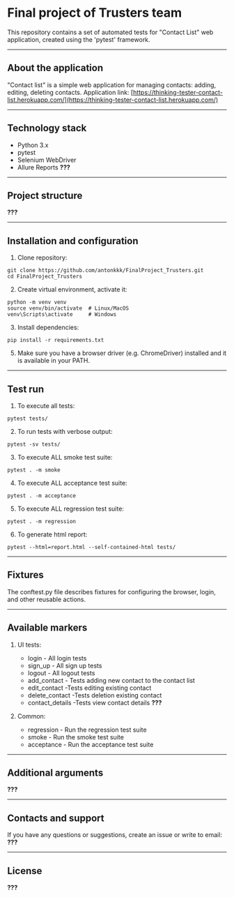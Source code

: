 # Final project of Trusters team
This repository contains a set of automated tests for "Contact List" web application, created using the 'pytest' framework.

---
## About the application
"Contact list" is a simple web application for managing contacts: adding, editing, deleting contacts.
Application link: [https://thinking-tester-contact-list.herokuapp.com/](https://thinking-tester-contact-list.herokuapp.com/)

---
## Technology stack
- Python 3.x
- pytest
- Selenium WebDriver
- Allure Reports **???**
  
---
## Project structure
**???**

---
## Installation and configuration
1. Clone repository:
```
git clone https://github.com/antonkkk/FinalProject_Trusters.git
cd FinalProject_Trusters
```

2. Create virtual environment, activate it:
```
python -m venv venv
source venv/bin/activate  # Linux/MacOS
venv\Scripts\activate     # Windows
```

3. Install dependencies:
```
pip install -r requirements.txt
```

5. Make sure you have a browser driver (e.g. ChromeDriver) installed and it is available in your PATH.

---
## Test run
1. To execute all tests:
```
pytest tests/
```

2. To run tests with verbose output:
```
pytest -sv tests/
```

3. To execute ALL smoke test suite:
```
pytest . -m smoke
```

4. To execute ALL acceptance test suite:
```
pytest . -m acceptance
```

5. To execute ALL regression test suite:
```
pytest . -m regression
``` 

6. To generate html report:
```
pytest --html=report.html --self-contained-html tests/
```

---
## Fixtures
The conftest.py file describes fixtures for configuring the browser, login, and other reusable actions.

---
## Available markers
1. UI tests:
   * login - All login tests
   * sign_up - All sign up tests
   * logout - All logout tests
   * add_contact - Tests adding new contact to the contact list
   * edit_contact -Tests editing existing contact
   * delete_contact -Tests deletion existing contact
   * contact_details -Tests view contact details
   **???**

2. Common:
   * regression - Run the regression test suite
   * smoke - Run the smoke test suite
   * acceptance - Run the acceptance test suite

---
## Additional arguments
**???**

---
## Contacts and support
If you have any questions or suggestions, create an issue or write to email: **???**

---
## License
**???**
